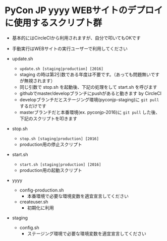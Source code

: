 # PyCon JP yyyy WEBサイトのデプロイに使用するスクリプト群

* 基本的にはCircleCIから利用されますが、自分で叩いてもOKです
* 手動実行はWEBサイトの実行ユーザーで利用してください
* update.sh
  * `update.sh [staging|production] [2016]`
  * staging の時は第2引数である年度は不要です。（あっても問題無いですが無視されます）
  * 同じ引数で stop.sh を起動後、下記の処理をして start.sh を呼びます
  * githubでmaster/developブランチにpushがあると動きます by CircleCI
  * developブランチだとステージング環境(pyconjp-staging)に `git pull` するだけです
  * masterブランチだと本番環境(ex. pyconjp-2016)に `git pull` した後、下記のスクリプトを叩きます

* stop.sh
  * `stop.sh [staging|production] [2016]`
  * production用の停止スクリプト

* start.sh
  * `start.sh [staging|production] [2016]`
  * production用の起動スクリプト

* yyyy
  * config-production.sh
    * 本番環境で必要な環境変数を適宜宣言してください
  * createuser.sh
    * 初期化に利用

* staging
  * config.sh
    * ステージング環境で必要な環境変数を適宜宣言してください

